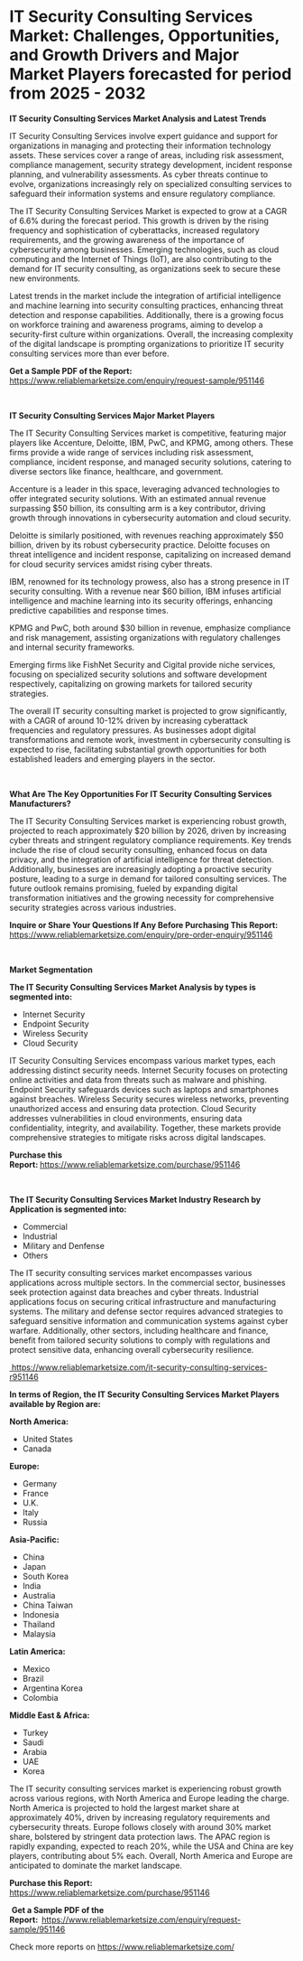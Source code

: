 <p><h1>IT Security Consulting Services Market: Challenges, Opportunities, and Growth Drivers and Major Market Players forecasted for period from 2025 - 2032</h1></p><p><strong>IT Security Consulting Services Market Analysis and Latest Trends</strong></p>
<p><p>IT Security Consulting Services involve expert guidance and support for organizations in managing and protecting their information technology assets. These services cover a range of areas, including risk assessment, compliance management, security strategy development, incident response planning, and vulnerability assessments. As cyber threats continue to evolve, organizations increasingly rely on specialized consulting services to safeguard their information systems and ensure regulatory compliance.</p><p>The IT Security Consulting Services Market is expected to grow at a CAGR of 6.6% during the forecast period. This growth is driven by the rising frequency and sophistication of cyberattacks, increased regulatory requirements, and the growing awareness of the importance of cybersecurity among businesses. Emerging technologies, such as cloud computing and the Internet of Things (IoT), are also contributing to the demand for IT security consulting, as organizations seek to secure these new environments.</p><p>Latest trends in the market include the integration of artificial intelligence and machine learning into security consulting practices, enhancing threat detection and response capabilities. Additionally, there is a growing focus on workforce training and awareness programs, aiming to develop a security-first culture within organizations. Overall, the increasing complexity of the digital landscape is prompting organizations to prioritize IT security consulting services more than ever before.</p></p>
<p><strong>Get a Sample PDF of the Report:&nbsp;</strong> <a href="https://www.reliablemarketsize.com/enquiry/request-sample/951146?utm_campaign=3193&utm_medium=2&utm_source=Github&utm_content=ia&utm_term=06032025&utm_id=it-security-consulting-services">https://www.reliablemarketsize.com/enquiry/request-sample/951146</a></p>
<p>&nbsp;</p>
<p><strong>IT Security Consulting Services Major Market Players</strong></p>
<p><p>The IT Security Consulting Services market is competitive, featuring major players like Accenture, Deloitte, IBM, PwC, and KPMG, among others. These firms provide a wide range of services including risk assessment, compliance, incident response, and managed security solutions, catering to diverse sectors like finance, healthcare, and government.</p><p>Accenture is a leader in this space, leveraging advanced technologies to offer integrated security solutions. With an estimated annual revenue surpassing $50 billion, its consulting arm is a key contributor, driving growth through innovations in cybersecurity automation and cloud security.</p><p>Deloitte is similarly positioned, with revenues reaching approximately $50 billion, driven by its robust cybersecurity practice. Deloitte focuses on threat intelligence and incident response, capitalizing on increased demand for cloud security services amidst rising cyber threats. </p><p>IBM, renowned for its technology prowess, also has a strong presence in IT security consulting. With a revenue near $60 billion, IBM infuses artificial intelligence and machine learning into its security offerings, enhancing predictive capabilities and response times.</p><p>KPMG and PwC, both around $30 billion in revenue, emphasize compliance and risk management, assisting organizations with regulatory challenges and internal security frameworks.</p><p>Emerging firms like FishNet Security and Cigital provide niche services, focusing on specialized security solutions and software development respectively, capitalizing on growing markets for tailored security strategies.</p><p>The overall IT security consulting market is projected to grow significantly, with a CAGR of around 10-12% driven by increasing cyberattack frequencies and regulatory pressures. As businesses adopt digital transformations and remote work, investment in cybersecurity consulting is expected to rise, facilitating substantial growth opportunities for both established leaders and emerging players in the sector.</p></p>
<p>&nbsp;</p>
<p><strong>What Are The Key Opportunities For IT Security Consulting Services Manufacturers?</strong></p>
<p><p>The IT Security Consulting Services market is experiencing robust growth, projected to reach approximately $20 billion by 2026, driven by increasing cyber threats and stringent regulatory compliance requirements. Key trends include the rise of cloud security consulting, enhanced focus on data privacy, and the integration of artificial intelligence for threat detection. Additionally, businesses are increasingly adopting a proactive security posture, leading to a surge in demand for tailored consulting services. The future outlook remains promising, fueled by expanding digital transformation initiatives and the growing necessity for comprehensive security strategies across various industries.</p></p>
<p><strong>Inquire or Share Your Questions If Any Before Purchasing This Report:</strong> <a href="https://www.reliablemarketsize.com/enquiry/pre-order-enquiry/951146?utm_campaign=3193&utm_medium=2&utm_source=Github&utm_content=ia&utm_term=06032025&utm_id=it-security-consulting-services">https://www.reliablemarketsize.com/enquiry/pre-order-enquiry/951146</a></p>
<p>&nbsp;</p>
<p><strong>Market Segmentation</strong></p>
<p><strong>The IT Security Consulting Services Market Analysis by types is segmented into:</strong></p>
<p><ul><li>Internet Security</li><li>Endpoint Security</li><li>Wireless Security</li><li>Cloud Security</li></ul></p>
<p><p>IT Security Consulting Services encompass various market types, each addressing distinct security needs. Internet Security focuses on protecting online activities and data from threats such as malware and phishing. Endpoint Security safeguards devices such as laptops and smartphones against breaches. Wireless Security secures wireless networks, preventing unauthorized access and ensuring data protection. Cloud Security addresses vulnerabilities in cloud environments, ensuring data confidentiality, integrity, and availability. Together, these markets provide comprehensive strategies to mitigate risks across digital landscapes.</p></p>
<p><strong>Purchase this Report:&nbsp;</strong><a href="https://www.reliablemarketsize.com/purchase/951146?utm_campaign=3193&utm_medium=2&utm_source=Github&utm_content=ia&utm_term=06032025&utm_id=it-security-consulting-services">https://www.reliablemarketsize.com/purchase/951146</a></p>
<p>&nbsp;</p>
<p><strong>The IT Security Consulting Services Market Industry Research by Application is segmented into:</strong></p>
<p><ul><li>Commercial</li><li>Industrial</li><li>Military and Denfense</li><li>Others</li></ul></p>
<p><p>The IT security consulting services market encompasses various applications across multiple sectors. In the commercial sector, businesses seek protection against data breaches and cyber threats. Industrial applications focus on securing critical infrastructure and manufacturing systems. The military and defense sector requires advanced strategies to safeguard sensitive information and communication systems against cyber warfare. Additionally, other sectors, including healthcare and finance, benefit from tailored security solutions to comply with regulations and protect sensitive data, enhancing overall cybersecurity resilience.</p></p>
<p><a href="https://www.reliablemarketsize.com/it-security-consulting-services-r951146?utm_campaign=3193&utm_medium=2&utm_source=Github&utm_content=ia&utm_term=06032025&utm_id=it-security-consulting-services">&nbsp;https://www.reliablemarketsize.com/it-security-consulting-services-r951146</a></p>
<p><strong>In terms of Region, the IT Security Consulting Services Market Players available by Region are:</strong></p>
<p>
    <p> <strong> North America: </strong>
        <ul>
            <li>United States</li>
            <li>Canada</li>
        </ul>
        </p> 
    <p> <strong> Europe: </strong>
        <ul>
            <li>Germany</li>
            <li>France</li>
            <li>U.K.</li>
            <li>Italy</li>
            <li>Russia</li>
        </ul>
        </p> 
    <p> <strong> Asia-Pacific: </strong>
        <ul>
            <li>China</li>
            <li>Japan</li>
            <li>South Korea</li>
            <li>India</li>
            <li>Australia</li>
            <li>China Taiwan</li>
            <li>Indonesia</li>
            <li>Thailand</li>
            <li>Malaysia</li>
        </ul>
        </p> 
    <p> <strong> Latin America: </strong>
        <ul>
            <li>Mexico</li>
            <li>Brazil</li>
            <li>Argentina Korea</li>
            <li>Colombia</li>
        </ul>
        </p> 
    <p> <strong> Middle East & Africa: </strong>
        <ul>
            <li>Turkey</li>
            <li>Saudi</li>
            <li>Arabia</li>
            <li>UAE</li>
            <li>Korea</li>
        </ul>
    </p>
    </p>
<p><p>The IT security consulting services market is experiencing robust growth across various regions, with North America and Europe leading the charge. North America is projected to hold the largest market share at approximately 40%, driven by increasing regulatory requirements and cybersecurity threats. Europe follows closely with around 30% market share, bolstered by stringent data protection laws. The APAC region is rapidly expanding, expected to reach 20%, while the USA and China are key players, contributing about 5% each. Overall, North America and Europe are anticipated to dominate the market landscape.</p></p>
<p><strong>Purchase this Report: </strong><a href="https://www.reliablemarketsize.com/purchase/951146?utm_campaign=3193&utm_medium=2&utm_source=Github&utm_content=ia&utm_term=06032025&utm_id=it-security-consulting-services">https://www.reliablemarketsize.com/purchase/951146</a></p>
<p>&nbsp;<strong>Get a Sample PDF of the Report:&nbsp;&nbsp;</strong><a href="https://www.reliablemarketsize.com/enquiry/request-sample/951146?utm_campaign=3193&utm_medium=2&utm_source=Github&utm_content=ia&utm_term=06032025&utm_id=it-security-consulting-services">https://www.reliablemarketsize.com/enquiry/request-sample/951146</a></p>
<p><strong></strong></p>
<p>Check more reports on <a href="https://www.reliablemarketsize.com/?utm_campaign=3193&utm_medium=2&utm_source=Github&utm_content=ia&utm_term=06032025&utm_id=it-security-consulting-services">https://www.reliablemarketsize.com/</a></p>